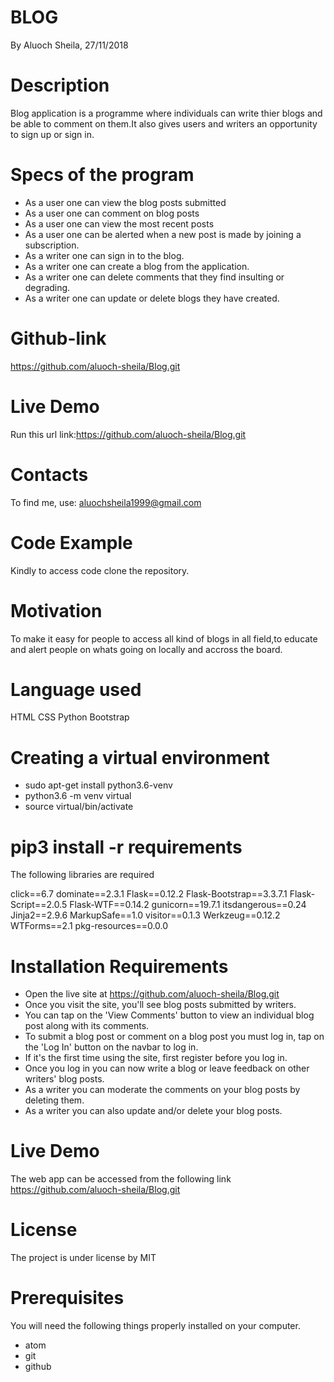 # BLOG
By Aluoch Sheila, 27/11/2018

# Description
Blog application is a programme where individuals can write thier blogs and be able to comment on them.It also gives users and writers an opportunity to sign up or sign in.

# Specs of the program

* As a user one can view the blog posts submitted
* As a user one can comment on blog posts
* As a user one can view the most recent posts
* As a user one can be alerted when a new post is made by joining a  subscription.
* As a writer one can sign in to the blog.
* As a writer one can create a blog from the application.
* As a writer one can delete comments that they find insulting or degrading.
* As a writer one can update or delete blogs they have created.

# Github-link
https://github.com/aluoch-sheila/Blog.git

# Live Demo

Run this url link:https://github.com/aluoch-sheila/Blog.git
# Contacts
To find me, use: aluochsheila1999@gmail.com

# Code Example

Kindly to access code clone the repository.

# Motivation

To make it easy for people to access all kind of blogs in all field,to educate and alert people on whats going on locally and accross the board.

# Language used

HTML
CSS
Python
Bootstrap

# Creating a virtual environment

* sudo apt-get install python3.6-venv
* python3.6 -m venv virtual
* source virtual/bin/activate

# pip3 install -r requirements

The following libraries are required

click==6.7
dominate==2.3.1
Flask==0.12.2
Flask-Bootstrap==3.3.7.1
Flask-Script==2.0.5
Flask-WTF==0.14.2
gunicorn==19.7.1
itsdangerous==0.24
Jinja2==2.9.6
MarkupSafe==1.0
visitor==0.1.3
Werkzeug==0.12.2
WTForms==2.1
pkg-resources==0.0.0

# Installation Requirements

* Open the live site at https://github.com/aluoch-sheila/Blog.git
* Once you visit the site, you'll see blog posts submitted by writers.
* You can tap on the 'View Comments' button to view an individual blog post along with its comments.
* To submit a blog post or comment on a blog post you must log in, tap on the 'Log In' button on the navbar to log in.
* If it's the first time using the site, first register before you log in.
* Once you log in you can now write a blog or leave feedback on other writers' blog posts.
* As a writer you can moderate the comments on your blog posts by deleting them.
* As a writer you can also update and/or delete your blog posts.

# Live Demo
The web app can be accessed from the following link https://github.com/aluoch-sheila/Blog.git
# License
The project is under license by MIT

# Prerequisites
You will need the following things properly installed on your computer.

* atom
* git
* github
